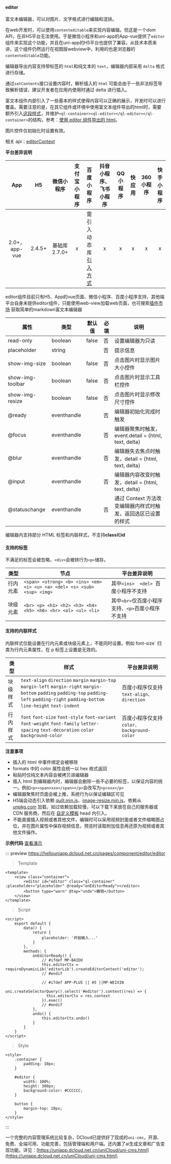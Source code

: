 #### editor

富文本编辑器，可以对图片、文字格式进行编辑和混排。

在web开发时，可以使用`contenteditable`来实现内容编辑。但这是一个dom API，在非H5平台无法使用。于是微信小程序和uni-app的App-vue提供了`editor`组件来实现这个功能，并且在uni-app的H5平台也提供了兼容。从技术本质来讲，这个组件仍然运行在视图层webview中，利用的也是浏览器的`contenteditable`功能。

编辑器导出内容支持带标签的 `html`和纯文本的 `text`，编辑器内部采用 `delta` 格式进行存储。

通过`setContents`接口设置内容时，解析插入的 `html` 可能会由于一些非法标签导致解析错误，建议开发者在应用内使用时通过 delta 进行插入。

富文本组件内部引入了一些基本的样式使得内容可以正确的展示，开发时可以进行覆盖。需要注意的是，在其它组件或环境中使用富文本组件导出的html时，需要额外引入[这段样式](https://github.com/dcloudio/uni-app/blob/master/src/core/view/components/editor/editor.css)，并维护`<ql-container><ql-editor></ql-editor></ql-container>`的结构，参考：[使用 editor 组件导出的 html](https://ask.dcloud.net.cn/article/36205)。

图片控件仅初始化时设置有效。

相关 api：[editorContext](/api/media/editor-context)

**平台差异说明**

|App					|H5			|微信小程序		|支付宝小程序|百度小程序		|抖音小程序、飞书小程序|QQ小程序		|快应用					|360小程序|快手小程序	|
|:-:					|:-:		|:-:					|:-:		    |:-:					|:-:					|:-:				|:-:						|:-:			|:-:			|
|2.0+，app-vue|2.4.5+	|基础库 2.7.0+|x						|需引入动态库[引入方式](https://smartprogram.baidu.com/docs/develop/framework/dynamiclib_use/)					|x							|x				|x				|x				|x				|

editor组件目前只有H5、App的vue页面、微信小程序、百度小程序支持，其他端平台自身未提供editor组件，只能使用web-view加载web页面，也可搜索[插件市场](https://ext.dcloud.net.cn/search?q=%E5%AF%8C%E6%96%87%E6%9C%AC%E7%BC%96%E8%BE%91) 获取简单的markdown富文本编辑器

| 属性 | 类型 | 默认值 | 必填 | 说明 |
| --- | --- | --- | --- | --- |
| read-only | boolean | false | 否 | 设置编辑器为只读 |
| placeholder | string |  | 否 | 提示信息 |
| show-img-size | boolean | false | 否 | 点击图片时显示图片大小控件 |
| show-img-toolbar | boolean | false | 否 | 点击图片时显示工具栏控件 |
| show-img-resize | boolean | false | 否 | 点击图片时显示修改尺寸控件 |
| @ready | eventhandle |  | 否 | 编辑器初始化完成时触发 |
| @focus | eventhandle |  | 否 | 编辑器聚焦时触发，event.detail = {html, text, delta} |
| @blur | eventhandle |  | 否 | 编辑器失去焦点时触发，detail = {html, text, delta} |
| @input | eventhandle |  | 否 | 编辑器内容改变时触发，detail = {html, text, delta} |
| @statuschange | eventhandle |  | 否 | 通过 Context 方法改变编辑器内样式时触发，返回选区已设置的样式 |

编辑器内支持部分 HTML 标签和内联样式，不支持**class**和**id**

#### 支持的标签

不满足的标签会被忽略，`<div>`会被转行为`<p>`储存。

| 类型 | 节点 |平台差异说明 |
| --- | --- |--- |
| 行内元素 | `<span> <strong> <b> <ins> <em> <i> <u> <a> <del> <s> <sub> <sup> <img>` |其中`<ins>  <del> `百度小程序不支持 |
| 块级元素 | `<br> <p> <h1> <h2> <h3> <h4> <h5> <h6> <hr> <ol> <ul> <li>` |其中`<br>`仅百度小程序支持、`<p>`百度小程序不支持|

#### 支持的内联样式

内联样式仅能设置在行内元素或块级元素上，不能同时设置。例如 font-size` 归类为行内元素属性，在 p 标签上设置是无效的。

| 类型 | 样式 |平台差异说明 |
| --- | --- |--- |
| 块级样式 | `text-align` `direction` `margin` `margin-top` `margin-left` `margin-right` `margin-bottom` `padding` `padding-top` `padding-left` `padding-right` `padding-bottom` `line-height` `text-indent` |百度小程序仅支持`text-align、direction`|
| 行内样式 | `font` `font-size` `font-style` `font-variant` `font-weight` `font-family` `letter-spacing` `text-decoration` `color` `background-color` |百度小程序仅支持`color、background-color`|

**注意事项**

* 插入的 html 中事件绑定会被移除
* formats 中的 color 属性会统一以 hex 格式返回
* 粘贴时仅纯文本内容会被拷贝进编辑器
* 插入 html 到编辑器内时，编辑器会删除一些不必要的标签，以保证内容的统一。例如`<p><span>xxx</span></p>`会改写为`<p>xxx</p>`
* 编辑器聚焦时页面会被上推，系统行为以保证编辑区可见
* H5端会动态引入依赖 [quill.min.js](https://unpkg.com/quill@1.3.7/dist/quill.min.js)、[image-resize.min.js](https://unpkg.com/quill-image-resize-mp@3.0.1/image-resize.min.js)，依赖从 [unpkg.com](https://unpkg.com) 加载，如过依赖加载较慢，可以下载下来放在自己的服务器或 CDN 服务商，然后在 [自定义模板](/collocation/manifest?id=h5-template) head 内引入。
* 不能直接插入视频或者其他文件，编辑时可以采用视频封面或者文件缩略图占位，并在图片属性中保存视频信息，预览时读取附加信息再还原为视频或者其他文件操作。


**示例代码** [查看演示](https://hellouniapp.dcloud.net.cn/pages/component/editor/editor)

::: preview https://hellouniapp.dcloud.net.cn/pages/component/editor/editor
> Template
``` vue
<template>
	<view class="container">
		<editor id="editor" class="ql-container" :placeholder="placeholder" @ready="onEditorReady"></editor>
		<button type="warn" @tap="undo">撤销</button>
	</view>
</template>
``` 
> Script
``` vue
<script>
	export default {
		data() {
			return {
				placeholder: '开始输入...'
			}
		},
		methods: {
			onEditorReady() {
			    // #ifdef MP-BAIDU
			    this.editorCtx = requireDynamicLib('editorLib').createEditorContext('editor');
			    // #endif
			    
			    // #ifdef APP-PLUS || H5 ||MP-WEIXIN
			    uni.createSelectorQuery().select('#editor').context((res) => {
			      this.editorCtx = res.context
			    }).exec()
			    // #endif
			},
			undo() {
				this.editorCtx.undo()
			}
		}
	}
</script>
``` 
> Style
``` vue
<style>
	.container {
		padding: 10px;
	}

	#editor {
		width: 100%;
		height: 300px;
		background-color: #CCCCCC;
	}

	button {
		margin-top: 10px;
	}
</style>
```
:::

一个完整的内容管理系统比较复杂，DCloud已提供好了现成的`uni-cms`，开源、免费、全端可用、功能完善，包括管理端和用户端。还内置了ai生成文章和广告变现功能。详见：[https://uniapp.dcloud.net.cn/uniCloud/uni-cms.html](https://uniapp.dcloud.net.cn/uniCloud/uni-cms.html)
